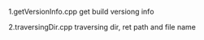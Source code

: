 1.getVersionInfo.cpp
get build versiong info

2.traversingDir.cpp
traversing dir, ret path and file name
